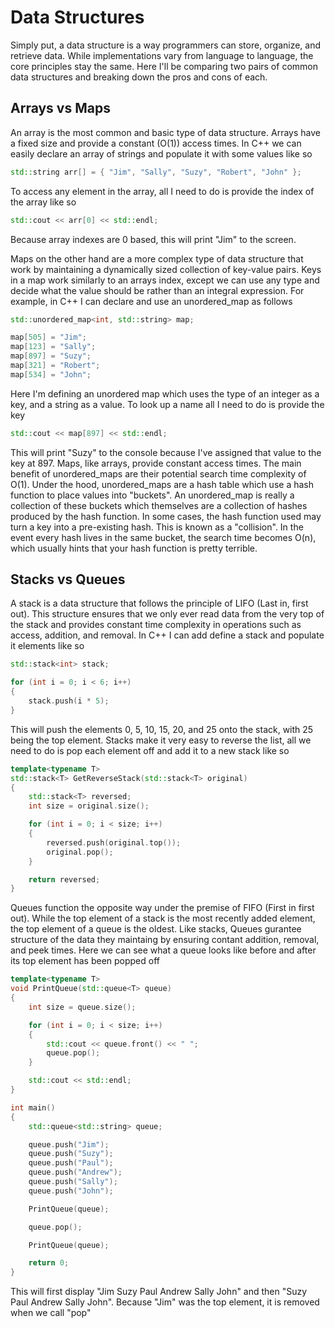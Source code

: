 # Data Structures

Simply put, a data structure is a way programmers can store, organize, and retrieve data. While implementations vary from language to language,
the core principles stay the same. Here I'll be comparing two pairs of common data structures and breaking down the pros and cons of each.

## Arrays vs Maps

An array is the most common and basic type of data structure. Arrays have a fixed size and provide a constant (O(1)) access times.
In C++ we can easily declare an array of strings and populate it with some values like so

```cpp
std::string arr[] = { "Jim", "Sally", "Suzy", "Robert", "John" };
```

To access any element in the array, all I need to do is provide the index of the array like so

```cpp
std::cout << arr[0] << std::endl;
```

Because array indexes are 0 based, this will print "Jim" to the screen.

Maps on the other hand are a more complex type of data structure that work by maintaining a dynamically sized collection of key-value pairs. Keys in a map
work similarly to an arrays index, except we can use any type and decide what the value should be rather than an integral expression.
For example, in C++ I can declare and use an unordered_map as follows

```cpp
std::unordered_map<int, std::string> map;

map[505] = "Jim";
map[123] = "Sally";
map[897] = "Suzy";
map[321] = "Robert";
map[534] = "John";
```

Here I'm defining an unordered map which uses the type of an integer as a key, and a string as a value. To look up a name all I need to do is provide the key

```cpp
std::cout << map[897] << std::endl;
```

This will print "Suzy" to the console because I've assigned that value to the key at 897. Maps, like arrays, provide constant access times. The main benefit of unordered_maps
are their potential search time complexity of O(1). Under the hood, unordered_maps are a hash table which use a hash function to place values into "buckets". An unordered_map
is really a collection of these buckets which themselves are a collection of hashes produced by the hash function. In some cases, the hash function used may turn a key into a 
pre-existing hash. This is known as a "collision". In the event every hash lives in the same bucket, the search time becomes O(n), which usually hints that your hash function
is pretty terrible.

## Stacks vs Queues

A stack is a data structure that follows the principle of LIFO (Last in, first out). This structure ensures that we only ever read data from the very top of the stack and provides
constant time complexity in operations such as access, addition, and removal.
In C++ I can add define a stack and populate it elements like so

```cpp
std::stack<int> stack;

for (int i = 0; i < 6; i++)
{
	stack.push(i * 5);
}
```

This will push the elements 0, 5, 10, 15, 20, and 25 onto the stack, with 25 being the top element. Stacks make it very easy to reverse the list, all we need to do is pop each element
off and add it to a new stack like so

```cpp
template<typename T>
std::stack<T> GetReverseStack(std::stack<T> original)
{
	std::stack<T> reversed;
	int size = original.size();

	for (int i = 0; i < size; i++)
	{
		reversed.push(original.top());
		original.pop();
	}

	return reversed;
}
```

Queues function the opposite way under the premise of FIFO (First in first out). While the top element of a stack is the most recently added element, the top element of a queue is the oldest.
Like stacks, Queues gurantee structure of the data they maintaing by ensuring contant addition, removal, and peek times. Here we can see what a queue looks like before and after its top element
has been popped off

```cpp
template<typename T>
void PrintQueue(std::queue<T> queue)
{
	int size = queue.size();

	for (int i = 0; i < size; i++)
	{
		std::cout << queue.front() << " ";
		queue.pop();
	}

	std::cout << std::endl;
}

int main()
{
	std::queue<std::string> queue;

	queue.push("Jim");
	queue.push("Suzy");
	queue.push("Paul");
	queue.push("Andrew");
	queue.push("Sally");
	queue.push("John");

	PrintQueue(queue);

	queue.pop();

	PrintQueue(queue);

	return 0;
}
```

This will first display "Jim Suzy Paul Andrew Sally John" and then "Suzy Paul Andrew Sally John". Because "Jim" was the top element, it is removed when we call "pop" 
